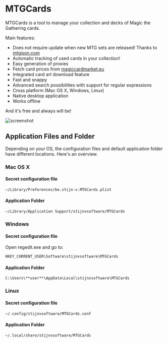 # MTGCards

MTGCards is a tool to manage your collection and decks of Magic the Gathering cards.

Main features:

* Does not require update when new MTG sets are released! Thanks to [mtgjson.com](http://mtgjson.com)
* Automatic tracking of used cards in your collection!
* Easy generation of proxies
* Fetch card prices from [magiccardmarket.eu](http://magiccardmarket.eu)
* Integrated card art download feature
* Fast and snappy
* Advanced search possibilities with support for regular expressions
* Cross platform (Mac OS X, Windows, Linux)
* Native desktop application
* Works offline

And it's free and always will be!

![screenshot](http://mtgcards.stijn-v.be/screenshot1.png)

Application Files and Folder
----------------------------

Depending on your OS, the configuration files and default application folder have different locations. Here's an overview.

### Mac OS X

#### Secret configuration file
	~/Library/Preferences/be.stijn-v.MTGCards.plist

#### Application Folder
	~/Library/Application Support/stijnvsoftware/MTGCards

### Windows

#### Secret configuration file
Open regedit.exe and go to:
	
	HKEY_CURRENT_USER\Software\stijnvsoftware\MTGCards

#### Application Folder
	C:\Users\**user**\AppData\Local\stijnvsoftware\MTGCards

### Linux

#### Secret configuration file
	~/.config/stijnvsoftware/MTGCards.conf

#### Application Folder
	~/.local/share/stijnvsoftware/MTGCards